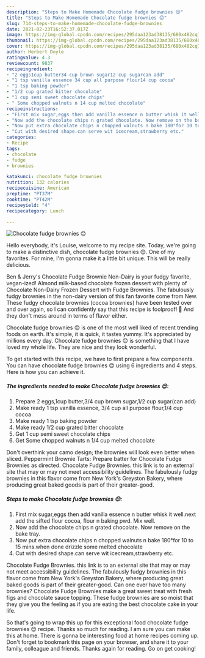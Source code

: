```yaml
---
description: "Steps to Make Homemade Chocolate fudge brownies 😊"
title: "Steps to Make Homemade Chocolate fudge brownies 😊"
slug: 714-steps-to-make-homemade-chocolate-fudge-brownies
date: 2021-02-23T16:52:37.017Z
image: https://img-global.cpcdn.com/recipes/295daa123ad38135/680x482cq70/chocolate-fudge-brownies-😊-recipe-main-photo.jpg
thumbnail: https://img-global.cpcdn.com/recipes/295daa123ad38135/680x482cq70/chocolate-fudge-brownies-😊-recipe-main-photo.jpg
cover: https://img-global.cpcdn.com/recipes/295daa123ad38135/680x482cq70/chocolate-fudge-brownies-😊-recipe-main-photo.jpg
author: Herbert Doyle
ratingvalue: 4.3
reviewcount: 9837
recipeingredient:
- "2 eggs1cup butter34 cup brown sugar12 cup sugarcan add"
- "1 tsp vanilla essence 34 cup all purpose flour14 cup cocoa"
- "1 tsp baking powder"
- "1/2 cup grated bitter chocolate"
- "1 cup semi sweet chocolate chips"
- " Some chopped walnuts n 14 cup melted chocolate"
recipeinstructions:
- "First mix sugar,eggs then add vanilla essence n butter whisk it well.next add the sifted flour cocoa, flour n baking pwd. Mix well."
- "Now add the chocolate chips n grated chocolate. Now remove on the bake tray."
- "Now put extra chocolate chips n chopped walnuts n bake 180°for 10 to 15 mins.when done drizzle some melted chocolate"
- "Cut with desired shape.can serve wit icecream,strawberry etc."
categories:
- Recipe
tags:
- chocolate
- fudge
- brownies

katakunci: chocolate fudge brownies 
nutrition: 132 calories
recipecuisine: American
preptime: "PT37M"
cooktime: "PT42M"
recipeyield: "4"
recipecategory: Lunch

---
```



![Chocolate fudge brownies 😊](https://img-global.cpcdn.com/recipes/295daa123ad38135/680x482cq70/chocolate-fudge-brownies-😊-recipe-main-photo.jpg)

Hello everybody, it's Louise, welcome to my recipe site. Today, we're going to make a distinctive dish, chocolate fudge brownies 😊. One of my favorites. For mine, I'm gonna make it a little bit unique. This will be really delicious.

Ben &amp; Jerry&#39;s Chocolate Fudge Brownie Non-Dairy is your fudgy favorite, vegan-ized! Almond milk-based chocolate frozen dessert with plenty of Chocolate Non-Dairy Frozen Dessert with Fudge Brownies. The fabulously fudgy brownies in the non-dairy version of this fan favorite come from New. These fudgy chocolate brownies (cocoa brownies) have been tested over and over again, so I can confidently say that this recipe is foolproof! 🙂 And they don&#39;t mess around in terms of flavor either.

Chocolate fudge brownies 😊 is one of the most well liked of recent trending foods on earth. It's simple, it is quick, it tastes yummy. It's appreciated by millions every day. Chocolate fudge brownies 😊 is something that I have loved my whole life. They are nice and they look wonderful.


To get started with this recipe, we have to first prepare a few components. You can have chocolate fudge brownies 😊 using 6 ingredients and 4 steps. Here is how you can achieve it.

<!--inarticleads1-->

##### The ingredients needed to make Chocolate fudge brownies 😊:

1. Prepare 2 eggs,1cup butter,3/4 cup brown sugar,1/2 cup sugar(can add)
1. Make ready 1 tsp vanilla essence, 3/4 cup all purpose flour,1/4 cup cocoa
1. Make ready 1 tsp baking powder
1. Make ready 1/2 cup grated bitter chocolate
1. Get 1 cup semi sweet chocolate chips
1. Get  Some chopped walnuts n 1/4 cup melted chocolate


Don&#39;t overthink your camo design; the brownies will look even better when sliced. Peppermint Brownie Tarts: Prepare batter for Chocolate Fudge Brownies as directed. Chocolate Fudge Brownies. this link is to an external site that may or may not meet accessibility guidelines. The fabulously fudgy brownies in this flavor come from New York&#39;s Greyston Bakery, where producing great baked goods is part of their greater-good. 

<!--inarticleads2-->

##### Steps to make Chocolate fudge brownies 😊:

1. First mix sugar,eggs then add vanilla essence n butter whisk it well.next add the sifted flour cocoa, flour n baking pwd. Mix well.
1. Now add the chocolate chips n grated chocolate. Now remove on the bake tray.
1. Now put extra chocolate chips n chopped walnuts n bake 180°for 10 to 15 mins.when done drizzle some melted chocolate
1. Cut with desired shape.can serve wit icecream,strawberry etc.


Chocolate Fudge Brownies. this link is to an external site that may or may not meet accessibility guidelines. The fabulously fudgy brownies in this flavor come from New York&#39;s Greyston Bakery, where producing great baked goods is part of their greater-good. Can one ever have too many brownies? Chocolate Fudge Brownies make a great sweet treat with fresh figs and chocolate sauce topping. These fudge brownies are so moist that they give you the feeling as if you are eating the best chocolate cake in your life. 

So that's going to wrap this up for this exceptional food chocolate fudge brownies 😊 recipe. Thanks so much for reading. I am sure you can make this at home. There is gonna be interesting food at home recipes coming up. Don't forget to bookmark this page on your browser, and share it to your family, colleague and friends. Thanks again for reading. Go on get cooking!
